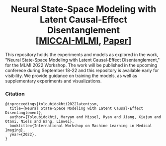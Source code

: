 <h1 align='center'>Neural State-Space Modeling with <br>Latent Causal-Effect Disentanglement<br>
   [<a href='https://miccai2022.org/'>MICCAI-MLMI</a>, <a href=''>Paper</a>]</h2>
<p>This repository holds the experiments and models as explored in the work, "Neural State-Space Modeling with
Latent Causal-Effect Disentanglement," for the MLMI 2022 Workshop. The work will be published in the upcoming conferece during September 18-22 and this repository is available early for visibility. We provide guidance on training the models, as well as supplementary experiments and visualizations.</p>

### Citation
```
@inproceedings{toloubidokhti2022latentssm,
  title={Neural State-Space Modeling with Latent Causal-Effect Disentanglement},
  author={Toloubidokhti, Maryam and Missel, Ryan and Jiang, Xiajun and Otani, Niels and Wang, Linwei},
  booktitle={International Workshop on Machine Learning in Medical Imaging},
  year={2022},
}
```
